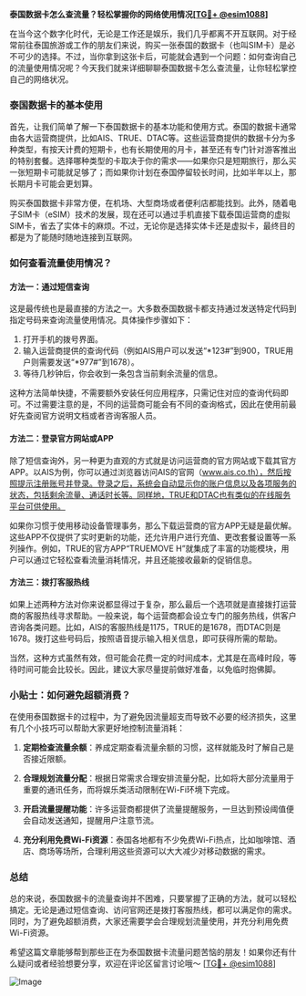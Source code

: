 **泰国数据卡怎么查流量？轻松掌握你的网络使用情况[[TG💪+ @esim1088](https://t.me/s/esim1088)]**

在当今这个数字化时代，无论是工作还是娱乐，我们几乎都离不开互联网。对于经常前往泰国旅游或工作的朋友们来说，购买一张泰国的数据卡（也叫SIM卡）是必不可少的选择。不过，当你拿到这张卡后，可能就会遇到一个问题：如何查询自己的流量使用情况呢？今天我们就来详细聊聊泰国数据卡怎么查流量，让你轻松掌控自己的网络状况。

### 泰国数据卡的基本使用

首先，让我们简单了解一下泰国数据卡的基本功能和使用方式。泰国的数据卡通常由各大运营商提供，比如AIS、TRUE、DTAC等。这些运营商提供的数据卡分为多种类型，有按天计费的短期卡，也有长期使用的月卡，甚至还有专门针对游客推出的特别套餐。选择哪种类型的卡取决于你的需求——如果你只是短期旅行，那么买一张短期卡可能就足够了；而如果你计划在泰国停留较长时间，比如半年以上，那长期月卡可能会更划算。

购买泰国数据卡非常方便，在机场、大型商场或者便利店都能找到。此外，随着电子SIM卡（eSIM）技术的发展，现在还可以通过手机直接下载泰国运营商的虚拟SIM卡，省去了实体卡的麻烦。不过，无论你是选择实体卡还是虚拟卡，最终目的都是为了能随时随地连接到互联网。

### 如何查看流量使用情况？

#### 方法一：通过短信查询

这是最传统也是最直接的方法之一。大多数泰国数据卡都支持通过发送特定代码到指定号码来查询流量使用情况。具体操作步骤如下：

1. 打开手机的拨号界面。
2. 输入运营商提供的查询代码（例如AIS用户可以发送“*123#”到900，TRUE用户则需要发送“*977#”到1678）。
3. 等待几秒钟后，你会收到一条包含当前剩余流量的信息。

这种方法简单快捷，不需要额外安装任何应用程序，只需记住对应的查询代码即可。不过需要注意的是，不同的运营商可能会有不同的查询格式，因此在使用前最好先查阅官方说明文档或者咨询客服人员。

#### 方法二：登录官方网站或APP

除了短信查询外，另一种更为直观的方式就是访问运营商的官方网站或下载其官方APP。以AIS为例，你可以通过浏览器访问AIS的官网（www.ais.co.th），然后按照提示注册账号并登录。登录之后，系统会自动显示你的账户信息以及各项服务的状态，包括剩余流量、通话时长等。同样地，TRUE和DTAC也有类似的在线服务平台可供使用。

如果你习惯于使用移动设备管理事务，那么下载运营商的官方APP无疑是最优解。这些APP不仅提供了实时更新的功能，还允许用户进行充值、更改套餐设置等一系列操作。例如，TRUE的官方APP“TRUEMOVE H”就集成了丰富的功能模块，用户可以通过它轻松查看流量消耗情况，并且还能接收最新的促销信息。

#### 方法三：拨打客服热线

如果上述两种方法对你来说都显得过于复杂，那么最后一个选项就是直接拨打运营商的客服热线寻求帮助。一般来说，每个运营商都会设立专门的服务热线，供客户咨询各类问题。比如，AIS的客服热线是1175，TRUE的是1678，而DTAC则是1678。拨打这些号码后，按照语音提示输入相关信息，即可获得所需的帮助。

当然，这种方式虽然有效，但可能会花费一定的时间成本，尤其是在高峰时段，等待时间可能会比较长。因此，建议大家尽量提前做好准备，以免临时抱佛脚。

### 小贴士：如何避免超额消费？

在使用泰国数据卡的过程中，为了避免因流量超支而导致不必要的经济损失，这里有几个小技巧可以帮助大家更好地控制流量消耗：

1. **定期检查流量余额**：养成定期查看流量余额的习惯，这样就能及时了解自己是否接近限额。
   
2. **合理规划流量分配**：根据日常需求合理安排流量分配，比如将大部分流量用于重要的通讯任务，而将娱乐类活动限制在Wi-Fi环境下完成。

3. **开启流量提醒功能**：许多运营商都提供了流量提醒服务，一旦达到预设阈值便会自动发送通知，提醒用户注意节流。

4. **充分利用免费Wi-Fi资源**：泰国各地都有不少免费Wi-Fi热点，比如咖啡馆、酒店、商场等场所，合理利用这些资源可以大大减少对移动数据的需求。

### 总结

总的来说，泰国数据卡的流量查询并不困难，只要掌握了正确的方法，就可以轻松搞定。无论是通过短信查询、访问官网还是拨打客服热线，都可以满足你的需求。同时，为了避免超额消费，大家还需要学会合理规划流量使用，并充分利用免费Wi-Fi资源。

希望这篇文章能够帮到那些正在为泰国数据卡流量问题苦恼的朋友！如果你还有什么疑问或者经验想要分享，欢迎在评论区留言讨论哦～ [[TG💪+ @esim1088](https://t.me/s/esim1088)] 

![Image](https://i.postimg.cc/4NQfJmqS/Snipaste-2025-05-13-00-14-12.png)